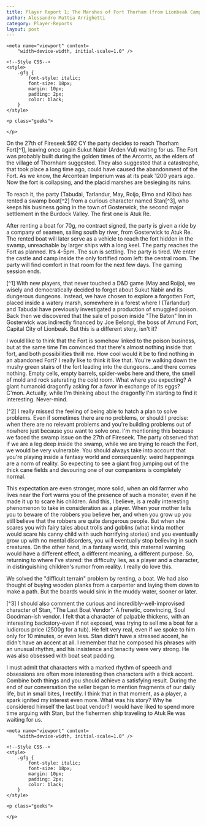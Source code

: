 ```yaml
---
title: Player Report 1; The Marshes of Fort Thorham (from Lionbeak Campaign)
author: Alessandro Mattia Arrighetti
category: Player-Reports
layout: post
---
```

<html lang="en">
  
<head>
    <meta charset="UTF-8" />
    <meta http-equiv="X-UA-Compatible" content="IE=edge" />
  
    <meta name="viewport" content=
        "width=device-width, initial-scale=1.0" />
  
    <!--Style CSS-->
    <style>
        .gfg {
            font-style: italic;
            font-size: 18px;
            margin: 10px;
            padding: 2px;
            color: black;
        }
    </style>
</head>
  
<body>
    <p class="gfg">
    </p>
  
    <p class="geeks">
    
    </p>
</body>
  
</html>




On the 27th of Fireseek 592 CY the party decides to reach Thorham Fort[^1], leaving once again Sukut Nabir (Arden Vul) waiting for us. The Fort was probably built during the golden times of the Arconts, as the elders of the village of Thornham suggested. 
They also suggested that a catastrophe, that took place a long time ago, could have caused the abandonment of the Fort. As we know, the Arcontean Imperium was at its peak 1200 years ago. 
Now the fort is collapsing, and the placid marshes are besieging its ruins. 

To reach it, the party (Tabudai, Tarlandur, May, Roijo, Elmo and Klibo) has rented a swamp boat[^2] from a curious character named Stan[^3], who keeps his business going in the town of Gosterwick, the second major settlement in the Burdock Valley. The first one is Atuk Re. 

After renting a boat for 70g, no contract signed, the party is given a ride by a company of seamen, sailing south by river, from Gosterwick to Atuk Re. The rented boat will later serve as a vehicle to reach the fort hidden in the swamp, unreachable by larger ships with a long keel. The party reaches the Fort as planned. It’s 4-5pm. The sun is settling. 
The party is tired. We enter the castle and camp inside the only fortified room left: the central room. The party will find comfort in that room for the next few days. The gaming session ends. 

[^1] With new players, that never touched a D&D game (May and Roijo), we wisely and democratically decided to forget about Sukut Nabir and its dungerous dungeons. Instead, we have chosen to explore a forgotten Fort, placed inside a watery marsh, somewhere in a forest where I (Tarlandur) and Tabudai have previously investigated a production of smuggled poison. Back then we discovered that the sale of poison inside "The Baton" Inn in Gosterwick was indirectly financed by Joe Belongi, the boss of Amund Fort, Capital City of Lionbeak. But this is a different story, isn't it? 

I would like to think that the Fort is somehow linked to the poison business, but at the same time I'm convinced that there's almost nothing inside that fort, and both possibilities thrill me. How cool would it be to find nothing in an abandoned Fort? I really like to think it like that. You're walking down the mushy green stairs of the fort leading into the dungeons...and there comes nothing. 
Empty cells, empty barrels, spider-webs here and there, the smell of mold and rock saturating the cold room. What where you expecting? 
A giant humanoid dragonfly asking for a favor in exchange of its eggs? C'mon. Actually, while I'm thinking about the dragonfly I'm starting to find it interesting. Never-mind.

[^2] I really missed the feeling of being able to hatch a plan to solve problems. Even if sometimes there are no problems, or should I precise: when there are no relevant problems and you're building problems out of nowhere just because you want to solve one. 
I'm mentioning this because we faced the swamp issue on the 27th of Fireseek. The party observed that if we are a leg deep inside the swamp, while we are trying to reach the Fort, we would be very vulnerable. You should always take into account that you're playing inside a fantasy world and consequently: weird happenings are a norm of reality. So expecting to see a giant frog jumping out of the thick cane fields and devouring one of our companions is completely normal.

This expectation are even stronger, more solid, when an old farmer who lives near the Fort warns you of the presence of such a monster, even if he made it up to scare his children. And this, I believe, is a really interesting phenomenon to take in consideration as a player. 
When your mother tells you to beware of the robbers you believe her, and when you grow up you still believe that the robbers are quite dangerous people. But when she scares you with fairy tales about trolls and goblins (what kinda mother would scare his canny child with such horrifying stories) and you eventually grow up with no mental disorders, you will eventually stop believing in such creatures. 
On the other hand, in a fantasy world, this maternal warning would have a different effect, a different meaning, a different purpose. So, returning to where I've stared: the difficulty lies, as a player and a character, in distinguishing children's rumor from reality. I really do love this. 

We solved the "difficult terrain" problem by renting, a boat. We had also thought of buying wooden planks from a carpenter and laying them down to make a path. But the boards would sink in the muddy water, sooner or later.

[^3] I should also comment the curious and incredibly-well-improvised character of Stan, "The Last Boat Vendor". A frenetic, convincing, Soul Goodman-ish vendor. I felt that a character of palpable thickens, with an interesting backstory-even if not exposed, was trying to sell me a boat for a ludicrous price (2500g for a tub). He felt very real, even if we spoke to him only for 10 minutes, or even less. Stan didn't have a stressed accent, he didn't have an accent at all. I remember that he composed his phrases with an unusual rhythm, and his insistence and tenacity were very strong.
He was also obsessed with boat seat padding.

I must admit that characters with a marked rhythm of speech and obsessions are often more interesting then characters with a thick accent. Combine both things and you should achieve a satisfying result. 
During the end of our conversation the seller began to mention fragments of our daily life, but in small bites, I rectify. I think that in that moment, as a player, a spark ignited my interest even more. What was his story? Why he considered himself the last boat vendor?
I would have liked to spend more time arguing with Stan, but the fishermen ship traveling to Atuk Re was waiting for us.

<html lang="en">
  
<head>
    <meta charset="UTF-8" />
    <meta http-equiv="X-UA-Compatible" content="IE=edge" />
  
    <meta name="viewport" content=
        "width=device-width, initial-scale=1.0" />
  
    <!--Style CSS-->
    <style>
        .gfg {
            font-style: italic;
            font-size: 18px;
            margin: 10px;
            padding: 2px;
            color: black;
        }
    </style>
</head>
  
<body>
    <p class="gfg">
     </p>
  
    <p class="geeks">
    
    </p>
</body>
  
</html>
